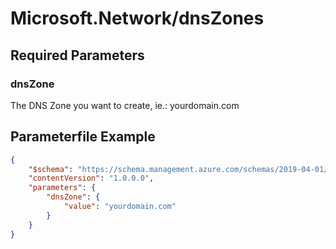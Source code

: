 # Microsoft.Network/dnsZones

## Required Parameters

### dnsZone
The DNS Zone you want to create, ie.: yourdomain.com

## Parameterfile Example

```json
{
    "$schema": "https://schema.management.azure.com/schemas/2019-04-01/deploymentParameters.json#",
    "contentVersion": "1.0.0.0",
    "parameters": {
        "dnsZone": {
            "value": "yourdomain.com"
        }
    }
}
```


